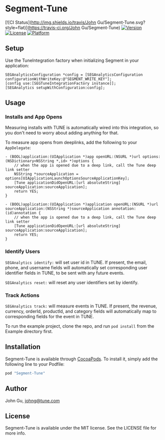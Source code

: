 # Segment-Tune

[![CI Status](http://img.shields.io/travis/John Gu/Segment-Tune.svg?style=flat)](https://travis-ci.org/John Gu/Segment-Tune)
[![Version](https://img.shields.io/cocoapods/v/Segment-Tune.svg?style=flat)](http://cocoapods.org/pods/Segment-Tune)
[![License](https://img.shields.io/cocoapods/l/Segment-Tune.svg?style=flat)](http://cocoapods.org/pods/Segment-Tune)
[![Platform](https://img.shields.io/cocoapods/p/Segment-Tune.svg?style=flat)](http://cocoapods.org/pods/Segment-Tune)

## Setup

Use the TuneIntegration factory when initializing Segment in your application:

```
SEGAnalyticsConfiguration *config = [SEGAnalyticsConfiguration configurationWithWriteKey:@"SEGMENT_WRITE_KEY"];
[config use:[SEGTuneIntegrationFactory instance]];
[SEGAnalytics setupWithConfiguration:config];
```

## Usage

### Installs and App Opens

Measuring installs with TUNE is automatically wired into this integration, so you don't need to worry about adding anything for that.

To measure app opens from deeplinks, add the following to your `AppDelegate`:

```
- (BOOL)application:(UIApplication *)app openURL:(NSURL *)url options:(NSDictionary<NSString *,id> *)options {
    // when the app is opened due to a deep link, call the Tune deep link setter
    NSString *sourceApplication = options[UIApplicationLaunchOptionsSourceApplicationKey];
    [Tune applicationDidOpenURL:[url absoluteString] sourceApplication:sourceApplication];
    return YES;
}

- (BOOL)application:(UIApplication *)application openURL:(NSURL *)url sourceApplication:(NSString *)sourceApplication annotation:(id)annotation {
    // when the app is opened due to a deep link, call the Tune deep link setter
    [Tune applicationDidOpenURL:[url absoluteString] sourceApplication:sourceApplication];
    return YES;
}
```

### Identify Users

`SEGAnalytics identify:`
will set user id in TUNE. If present, the email, phone, and username fields will automatically set corresponding user identifier fields in TUNE, to be sent with any future events.

`SEGAnalytics reset:`
will reset any user identifiers set by identify.

### Track Actions

`SEGAnalytics track:`
will measure events in TUNE. If present, the revenue, currency, orderId, productId, and category fields will automatically map to corresponding fields for the event in TUNE.

To run the example project, clone the repo, and run `pod install` from the Example directory first.

## Installation

Segment-Tune is available through [CocoaPods](http://cocoapods.org). To install
it, simply add the following line to your Podfile:

```ruby
pod "Segment-Tune"
```

## Author

John Gu, johng@tune.com

## License

Segment-Tune is available under the MIT license. See the LICENSE file for more info.
